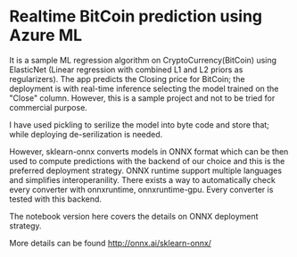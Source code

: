 # Realtime BitCoin prediction using Azure ML
It is a sample ML regression algorithm on CryptoCurrency(BitCoin) using ElasticNet (Linear regression with combined L1 and L2 priors as regularizers).
The app predicts the Closing price for BitCoin; the deployment is with real-time inference selecting the model trained on the "Close" column. However, this is a sample project and not to be tried for commercial purpose.

I have used pickling to serilize the model into byte code and store that; while deploying de-serilization is needed.

However, sklearn-onnx converts models in ONNX format which can be then used to compute predictions with the backend of our choice and this is the preferred deployment strategy. ONNX runtime support multiple languages and simplifies interoperanility.  There exists a way to automatically check every converter with onnxruntime, onnxruntime-gpu. Every converter is tested with this backend.

The notebook version here covers the details on ONNX deployment strategy.

More details can be found http://onnx.ai/sklearn-onnx/
